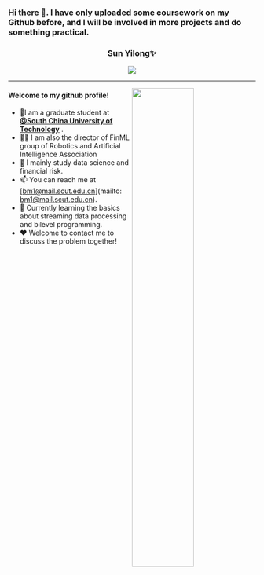 ### Hi there 👋. I have only uploaded some coursework on my Github before, and I will be involved in more projects and do something practical.

<h3 align="center"> Sun Yilong✨ </h3>
<div align="center"> <img src="https://visitor-badge.glitch.me/badge?page_id=sunyilong0 " /> </div>




---

<img align="right" src="https://github-readme-stats.vercel.app/api?username=sunyilong0&show_icons=true&hide_border=true" width="50%">

#### Welcome to my github profile!
<!-- languages:start -->
<!-- prettier-ignore-start -->
<!-- markdownlint-disable -->
- 🔭I am a graduate student at [**@South China University of Technology**](https://www.scut.edu.cn/en/) .
- 🤾‍♂️ I am also the director of FinML group of  Robotics and Artificial Intelligence Association
- 🌱 I mainly study data science and financial risk.
- 📫 You can reach me at [bm1@mail.scut.edu.cn](mailto: bm1@mail.scut.edu.cn).
- 🎨 Currently learning the basics about streaming data processing and bilevel programming.
- ❤️ Welcome to contact me to discuss the problem together!
<!-- markdownlint-restore -->
<!-- prettier-ignore-end -->
<!-- languages:end -->


